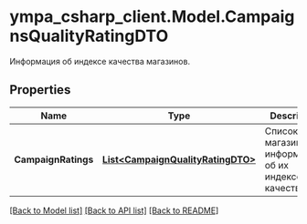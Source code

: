 # ympa_csharp_client.Model.CampaignsQualityRatingDTO
Информация об индексе качества магазинов.

## Properties

Name | Type | Description | Notes
------------ | ------------- | ------------- | -------------
**CampaignRatings** | [**List&lt;CampaignQualityRatingDTO&gt;**](CampaignQualityRatingDTO.md) | Список магазинов c информацией об их индексе качества. | 

[[Back to Model list]](../README.md#documentation-for-models) [[Back to API list]](../README.md#documentation-for-api-endpoints) [[Back to README]](../README.md)

